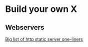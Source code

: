 # Build your own X

## Webservers

[Big list of http static server one-liners](https://gist.github.com/Jacke/7f24159fc62aff2c093c566d14da1099)